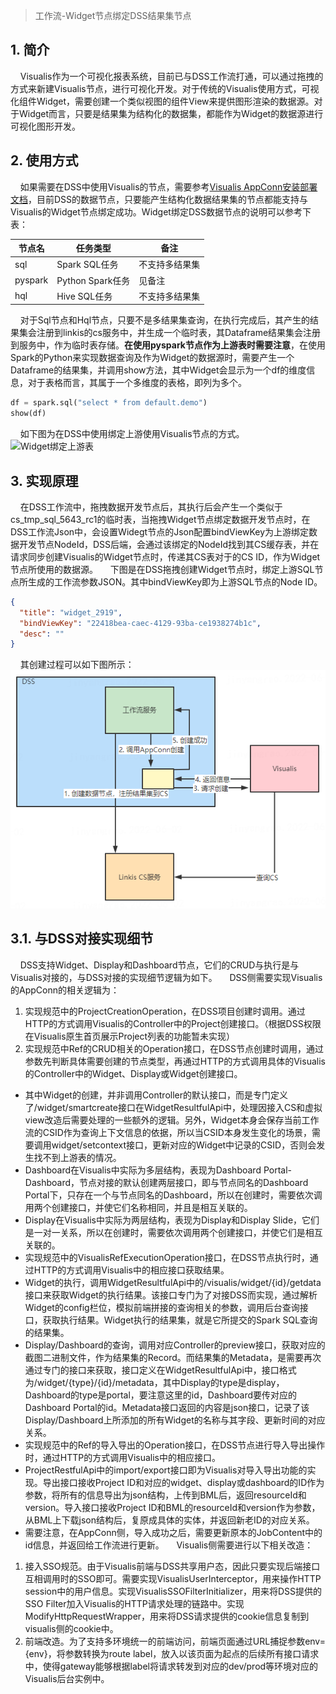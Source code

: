 > 工作流-Widget节点绑定DSS结果集节点

## 1. 简介

&nbsp;&nbsp;&nbsp;&nbsp;Visualis作为一个可视化报表系统，目前已与DSS工作流打通，可以通过拖拽的方式来新建Visualis节点，进行可视化开发。对于传统的Visualis使用方式，可视化组件Widget，需要创建一个类似视图的组件View来提供图形渲染的数据源。对于Widget而言，只要是结果集为结构化的数据集，都能作为Widget的数据源进行可视化图形开发。

## 2. 使用方式
&nbsp;&nbsp;&nbsp;&nbsp;如果需要在DSS中使用Visualis的节点，需要参考[Visualis AppConn安装部署文档]()，目前DSS的数据节点，只要能产生结构化数据结果集的节点都能支持与Visualis的Widget节点绑定成功。Widget绑定DSS数据节点的说明可以参考下表：

|节点名|任务类型|备注|
|-----|-----|-----|
|sql|Spark SQL任务|不支持多结果集|
|pyspark|Python Spark任务|见备注|
|hql|Hive SQL任务|不支持多结果集|
&nbsp;&nbsp;&nbsp;&nbsp;对于Sql节点和Hql节点，只要不是多结果集查询，在执行完成后，其产生的结果集会注册到linkis的cs服务中，并生成一个临时表，其Dataframe结果集会注册到服务中，作为临时表存储。**在使用pyspark节点作为上游表时需要注意**，在使用Spark的Python来实现数据查询及作为Widget的数据源时，需要产生一个Dataframe的结果集，并调用show方法，其中Widget会显示为一个df的维度信息，对于表格而言，其属于一个多维度的表格，即列为多个。
```python
df = spark.sql("select * from default.demo")
show(df)
```
&nbsp;&nbsp;&nbsp;&nbsp;如下图为在DSS中使用绑定上游使用Visualis节点的方式。
![Widget绑定上游表]()

## 3. 实现原理
&nbsp;&nbsp;&nbsp;&nbsp;在DSS工作流中，拖拽数据开发节点后，其执行后会产生一个类似于cs_tmp_sql_5643_rc1的临时表，当拖拽Widget节点绑定数据开发节点时，在DSS工作流Json中，会设置Widegt节点的Json配置bindViewKey为上游绑定数据开发节点NodeId，DSS后端，会通过该绑定的NodeId找到其CS缓存表，并在请求同步创建Visualis的Widget节点时，传递其CS表对于的CS ID，作为Widget节点所使用的数据源。
&nbsp;&nbsp;&nbsp;&nbsp;下图是在DSS拖拽创建Widget节点时，绑定上游SQL节点所生成的工作流参数JSON。其中bindViewKey即为上游SQL节点的Node ID。
```json
{
  "title": "widget_2919",
  "bindViewKey": "22418bea-caec-4129-93ba-ce1938274b1c",
  "desc": ""
}
```
&nbsp;&nbsp;&nbsp;&nbsp;其创建过程可以如下图所示：
![绑定数据节点](../images/sql_databind.png)

## 3.1. 与DSS对接实现细节
&nbsp;&nbsp;&nbsp;&nbsp;DSS支持Widget、Display和Dashboard节点，它们的CRUD与执行是与Visualis对接的，与DSS对接的实现细节逻辑为如下。
&nbsp;&nbsp;&nbsp;&nbsp;DSS侧需要实现Visualis的AppConn的相关逻辑为：
1. 实现规范中的ProjectCreationOperation，在DSS项目创建时调用。通过HTTP的方式调用Visualis的Controller中的Project创建接口。（根据DSS权限在Visualis原生首页展示Project列表的功能暂未实现）
2. 实现规范中Ref的CRUD相关的Operation接口，在DSS节点创建时调用，通过参数先判断具体需要创建的节点类型，再通过HTTP的方式调用具体的Visualis的Controller中的Widget、Display或Widget创建接口。
  * 其中Widget的创建，并非调用Controller的默认接口，而是专门定义了/widget/smartcreate接口在WidgetResultfulApi中，处理因接入CS和虚拟view改造后需要处理的一些额外的逻辑。另外，Widget本身会保存当前工作流的CSID作为查询上下文信息的依据，所以当CSID本身发生变化的场景，需要调用widget/setcontext接口，更新对应的Widget中记录的CSID，否则会发生找不到上游表的情况。
  * Dashboard在Visualis中实际为多层结构，表现为Dashboard Portal-Dashboard，节点对接的默认创建两层接口，即与节点同名的Dashboard Portal下，只存在一个与节点同名的Dashboard，所以在创建时，需要依次调用两个创建接口，并使它们名称相同，并且是相互关联的。
  * Display在Visualis中实际为两层结构，表现为Display和Display Slide，它们是一对一关系，所以在创建时，需要依次调用两个创建接口，并使它们是相互关联的。
  * 实现规范中的VisualisRefExecutionOperation接口，在DSS节点执行时，通过HTTP的方式调用Visualis中的相应接口获取结果。
  * Widget的执行，调用WidgetResultfulApi中的/visualis/widget/{id}/getdata接口来获取Widget的执行结果。该接口专门为了对接DSS而实现，通过解析Widget的config栏位，模拟前端拼接的查询相关的参数，调用后台查询接口，获取执行结果。Widget执行的结果集，就是它所提交的Spark SQL查询的结果集。
  * Display/Dashboard的查询，调用对应Controller的preview接口，获取对应的截图二进制文件，作为结果集的Record。而结果集的Metadata，是需要再次通过专门的接口来获取，接口定义在WidgetResultfulApi中，接口格式为/widget/{type}/{id}/metadata，其中Display的type是display，Dashboard的type是portal，要注意这里的id，Dashboard要传对应的Dashboard Portal的id。Metadata接口返回的内容是json接口，记录了该Display/Dashboard上所添加的所有Widget的名称与其字段、更新时间的对应关系。
  * 实现规范中的Ref的导入导出的Operation接口，在DSS节点进行导入导出操作时，通过HTTP的方式调用Visualis中的相应接口。
  * ProjectRestfulApi中的import/export接口即为Visualis对导入导出功能的实现。导出接口接收Project ID和对应的widget、display或dashboard的ID作为参数，将所有的信息导出为json结构，上传到BML后，返回resourceId和version。导入接口接收Project ID和BML的resourceId和version作为参数，从BML上下载json结构后，复原成具体的实体，并返回新老ID的对应关系。
 *	需要注意，在AppConn侧，导入成功之后，需要更新原本的JobContent中的id信息，并返回给工作流进行更新。
&nbsp;&nbsp;&nbsp;&nbsp;Visualis侧需要进行以下相关改造：
1. 接入SSO规范。由于Visualis前端与DSS共享用户态，因此只要实现后端接口互相调用时的SSO即可。需要实现VisualisUserInterceptor，用来操作HTTP session中的用户信息。实现VisualisSSOFilterInitializer，用来将DSS提供的SSO Filter加入Visualis的HTTP请求处理的链路中。实现ModifyHttpRequestWrapper，用来将DSS请求提供的cookie信息复制到visualis侧的cookie中。
2. 前端改造。为了支持多环境统一的前端访问，前端页面通过URL捕捉参数env={env}，将参数转换为route label，放入以该页面为起点的后续所有接口请求中，使得gateway能够根据label将请求转发到对应的dev/prod等环境对应的Visualis后台实例中。
